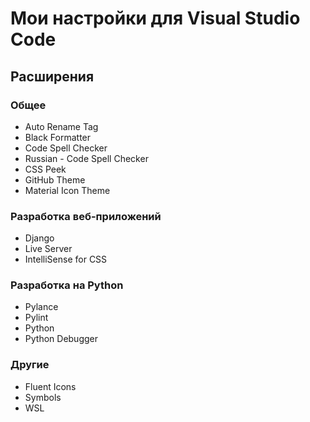 # Мои настройки для Visual Studio Code

## Расширения

### Общее

- Auto Rename Tag
- Black Formatter
- Code Spell Checker
- Russian - Code Spell Checker
- CSS Peek
- GitHub Theme
- Material Icon Theme

### Разработка веб-приложений

- Django
- Live Server
- IntelliSense for CSS

### Разработка на Python

- Pylance
- Pylint
- Python
- Python Debugger

### Другие

- Fluent Icons
- Symbols
- WSL
